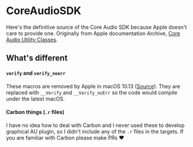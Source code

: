 # CoreAudioSDK
Here's the definitive source of the Core Audio SDK because Apple doesn't care to provide one.
Originally from Apple documentation Archive, [Core Audio Utility Classes](https://developer.apple.com/library/archive/samplecode/CoreAudioUtilityClasses/Introduction/Intro.html).

## What's different

#### `verify` and `verify_noerr`
These macros are removed by Apple in macOS 10.13 ([Source](https://github.com/cebix/macemu/issues/141#issuecomment-336256848)).
They are replaced with `__Verify` and `__Verify_noErr` so the code would compile under the latest macOS.

#### Carbon things (`.r` files)
I have no idea how to deal with Carbon and I never used these to develop graphical AU plugin,
so I didn't include any of the `.r` files in the targets.
If you are familiar with Carbon please make PRs ❤️

